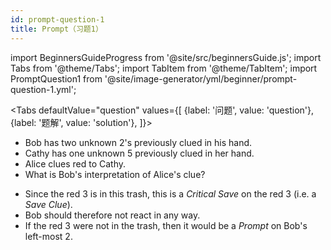 ```yaml
---
id: prompt-question-1
title: Prompt（习题1）
---
```


import BeginnersGuideProgress from '@site/src/beginnersGuide.js';
import Tabs from '@theme/Tabs';
import TabItem from '@theme/TabItem';
import PromptQuestion1 from '@site/image-generator/yml/beginner/prompt-question-1.yml';

<BeginnersGuideProgress id="prompt-question-1" />

<!-- lint disable no-undefined-references -->

<Tabs
  defaultValue="question"
  values={[
    {label: '问题', value: 'question'},
    {label: '题解', value: 'solution'},
  ]}>
<TabItem value="question">

- Bob has two unknown 2's previously clued in his hand.
- Cathy has one unknown 5 previously clued in her hand.
- Alice clues red to Cathy.
- What is Bob's interpretation of Alice's clue?

</TabItem>
<TabItem value="solution">

- Since the red 3 is in this trash, this is a *Critical Save* on the red 3 (i.e. a *Save Clue*).
- Bob should therefore not react in any way.
- If the red 3 were not in the trash, then it would be a *Prompt* on Bob's left-most 2.

</TabItem>
</Tabs>

<PromptQuestion1 />
